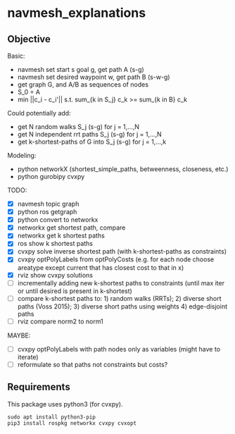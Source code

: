 # navmesh_explanations

## Objective

Basic:
- navmesh set start s goal g, get path A (s-g)
- navmesh set desired waypoint w, get path B (s-w-g)
- get graph G, and A/B as sequences of nodes
- S_0 = A
- min ||c_i - c_i'||  s.t.  sum_{k in S_j} c_k >= sum_{k in B} c_k

Could potentially add:
- get N random walks S_j (s-g) for j = 1,...,N
- get N independent rrt paths S_j (s-g) for j = 1,...,N
- get k-shortest-paths of G into S_j (s-g) for j = 1,...,k

Modeling:
- python networkX (shortest_simple_paths, betweenness, closeness, etc.)
- python gurobipy cvxpy

TODO:
- [x] navmesh topic graph
- [x] python ros getgraph
- [x] python convert to networkx
- [x] networkx get shortest path, compare
- [x] networkx get k shortest paths
- [x] ros show k shortest paths
- [x] cvxpy solve inverse shortest path (with k-shortest-paths as constraints)
- [x] cvxpy optPolyLabels from optPolyCosts (e.g. for each node choose areatype except current that has closest cost to that in x)
- [x] rviz show cvxpy solutions
- [ ] incrementally adding new k-shortest paths to constraints (until max iter or until desired is present in k-shortest)
- [ ] compare k-shortest paths to: 1) random walks (RRTs); 2) diverse short paths (Voss 2015); 3) diverse short paths using weights 4) edge-disjoint paths
- [ ] rviz compare norm2 to norm1

MAYBE:
- [ ] cvxpy optPolyLabels with path nodes only as variables (might have to iterate)
- [ ] reformulate so that paths not constraints but costs?

## Requirements

This package uses python3 (for cvxpy).

```
sudo apt install python3-pip
pip3 install rospkg networkx cvxpy cvxopt
```


